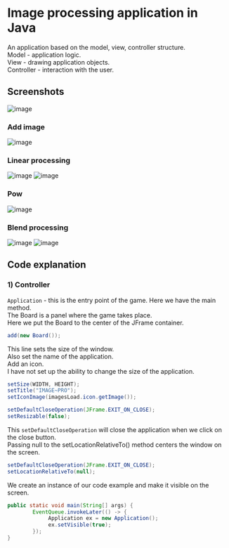 # Image processing application in Java
An application based on the model, view, controller structure.\
Model - application logic.\
View - drawing application objects.\
Controller - interaction with the user.
## Screenshots
![image](https://user-images.githubusercontent.com/72127610/115123166-277b6b80-9fbc-11eb-8150-61464be19e00.png)
### Add image
![image](https://user-images.githubusercontent.com/72127610/115123184-395d0e80-9fbc-11eb-9965-4154552fcd08.png)
### Linear processing
![image](https://user-images.githubusercontent.com/72127610/115123172-2f3b1000-9fbc-11eb-91bd-ad40a00ceced.png)
![image](https://user-images.githubusercontent.com/72127610/115123178-33672d80-9fbc-11eb-80b6-04b4f783e0ac.png)
### Pow
![image](https://user-images.githubusercontent.com/72127610/115123192-41b54980-9fbc-11eb-8040-0e73ea87c9d6.png)
### Blend processing
![image](https://user-images.githubusercontent.com/72127610/115123201-4974ee00-9fbc-11eb-9d05-89bd42dfcf71.png)
![image](https://user-images.githubusercontent.com/72127610/115123210-4c6fde80-9fbc-11eb-9f5a-63fc7db69102.png)

## Code explanation
### 1) Controller
```Application``` - this is the entry point of the game. Here we have the main method. \
The Board is a panel where the game takes place.\
Here we put the Board to the center of the JFrame container. 
```java   
add(new Board());
```
This line sets the size of the window.\
Also set the name of the application.\
Add an icon. \
I have not set up the ability to change the size of the application. 
```java   
setSize(WIDTH, HEIGHT); 
setTitle("IMAGE~PRO");
setIconImage(imagesLoad.icon.getImage());

setDefaultCloseOperation(JFrame.EXIT_ON_CLOSE);
setResizable(false);
```
This ```setDefaultCloseOperation``` will close the application when we click on the close button. \
Passing null to the setLocationRelativeTo() method centers the window on the screen.
``` java
setDefaultCloseOperation(JFrame.EXIT_ON_CLOSE);
setLocationRelativeTo(null);
```
We create an instance of our code example and make it visible on the screen. 
```java
public static void main(String[] args) {
        EventQueue.invokeLater(() -> {
             Application ex = new Application();
             ex.setVisible(true);
        });
}
